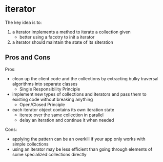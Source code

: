 # iterator

The key idea is to:

1. a iterator implements a method to iterate a collection given
   - better using a facotry to init a iterator
2. a iterator should maintain the state of its siteration

## Pros and Cons

Pros:

- clean up the client code and the collections by extracting bulky traversal algorithms into separate classes
  - Single Responsibility Principle
- implement new types of collections and iterators and pass them to existing code without breaking anything
  - Open/Closed Principle
- each iterator object contains its own iteration state
  - iterate over the same collection in parallel
  - delay an iteration and continue it when needed

Cons:

- applying the pattern can be an overkill if your app only works with simple collections
- using an iterator may be less efficient than going through elements of some specialized collections directly
